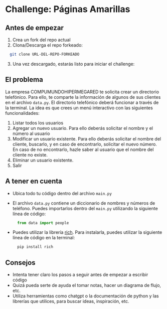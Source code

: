 # Challenge: Páginas Amarillas


## Antes de empezar

1. Crea un fork del repo actual
2. Clona/Descarga el repo forkeado:
  ```bash
    git clone URL-DEL-REPO-FORKEADO
  ```
3. Una vez descargado, estarás listo para iniciar el challenge:

## El problema

La empresa COMPUMUNDOHIPERMEGARED te solicita crear un directorio telefónico. Para ello, te comparte la información de algunos de sus clientes en el archivo `data.py`.
El directorio telefónico deberá funcionar a través de la terminal. La idea es que crees un menú interactivo con las siguientes funcionalidades:
1. Listar todos los usuarios
2. Agregar un nuevo usuario. Para ello deberás solicitar el nombre y el número al usuario
3. Modificar un usuario existente. Para ello deberás solicitar el nombre del cliente, buscarlo, y en caso de encontrarlo, solicitar el nuevo número. En caso de no encontrarlo, hazle saber al usuario que el nombre del cliente no existe.
4. Eliminar un usuario existente. 
5. Salir

## A tener en cuenta
- Ubica todo tu código dentro del archivo `main.py`
- El archivo `data.py` contiene un diccionario de nombres y números de teléfono. Puedes importarlos dentro del `main.py` utilizando la siguiente línea de código:

    ```python
      from data import people
    ```
- Puedes utilizar la librería [rich](https://github.com/Textualize/rich). Para instalarla, puedes utilizar la siguiente línea de código en la terminal:
  ```bash
    pip install rich
  ```

## Consejos
- Intenta tener claro los pasos a seguir antes de empezar a escribir código
- Quizá pueda serte de ayuda el tomar notas, hacer un diagrama de flujo, etc.
- Utiliza herramientas como chatgpt o la documentación de python y las librerías que utilices, para buscar ideas, inspiración, etc.
